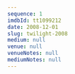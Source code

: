 ```yaml
---
sequence: 1
imdbId: tt1099212
date: 2008-12-01
slug: twilight-2008
medium: null
venue: null
venueNotes: null
mediumNotes: null
---
```


